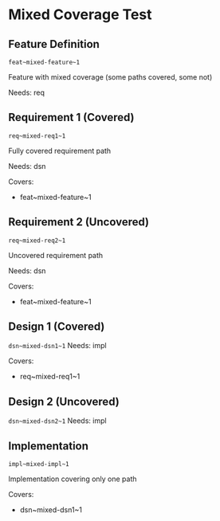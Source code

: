 # Mixed Coverage Test

## Feature Definition 
`feat~mixed-feature~1`

Feature with mixed coverage (some paths covered, some not)

Needs: req

## Requirement 1 (Covered)
`req~mixed-req1~1`

Fully covered requirement path

Needs: dsn

Covers: 
- feat~mixed-feature~1

## Requirement 2 (Uncovered)
`req~mixed-req2~1`

Uncovered requirement path

Needs: dsn

Covers: 
- feat~mixed-feature~1

## Design 1 (Covered)
`dsn~mixed-dsn1~1`
Needs: impl

Covers:
- req~mixed-req1~1

## Design 2 (Uncovered)
`dsn~mixed-dsn2~1`
Needs: impl

## Implementation
`impl~mixed-impl~1`

Implementation covering only one path

Covers:
- dsn~mixed-dsn1~1